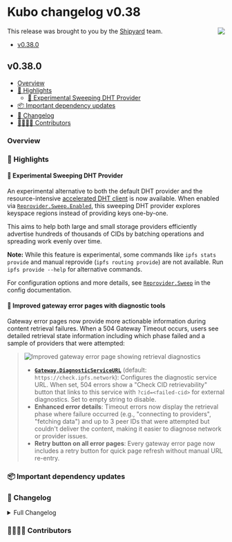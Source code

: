 # Kubo changelog v0.38

<a href="https://ipshipyard.com/"><img align="right" src="https://github.com/user-attachments/assets/39ed3504-bb71-47f6-9bf8-cb9a1698f272" /></a>

This release was brought to you by the [Shipyard](https://ipshipyard.com/) team.

- [v0.38.0](#v0380)

## v0.38.0

- [Overview](#overview)
- [🔦 Highlights](#-highlights)
  - [🧹 Experimental Sweeping DHT Provider](#-experimental-sweeping-dht-provider)
- [📦️ Important dependency updates](#-important-dependency-updates)
- [📝 Changelog](#-changelog)
- [👨‍👩‍👧‍👦 Contributors](#-contributors)

### Overview

### 🔦 Highlights

#### 🧹 Experimental Sweeping DHT Provider

An experimental alternative to both the default DHT provider and the resource-intensive [accelerated DHT client](https://github.com/ipfs/kubo/blob/master/docs/config.md#routingaccelerateddhtclient) is now available. When enabled via [`Reprovider.Sweep.Enabled`](https://github.com/ipfs/kubo/blob/master/docs/config.md#reprovidersweep), this sweeping DHT provider explores keyspace regions instead of providing keys one-by-one.

This aims to help both large and small storage providers efficiently advertise hundreds of thousands of CIDs by batching operations and spreading work evenly over time.

**Note:** While this feature is experimental, some commands like `ipfs stats provide` and manual reprovide (`ipfs routing provide`) are not available. Run `ipfs provide --help` for alternative commands.

For configuration options and more details, see [`Reprovider.Sweep`](https://github.com/ipfs/kubo/blob/master/docs/config.md#reprovidersweep) in the config documentation.

#### 🚨 Improved gateway error pages with diagnostic tools

Gateway error pages now provide more actionable information during content retrieval failures. When a 504 Gateway Timeout occurs, users see detailed retrieval state information including which phase failed and a sample of providers that were attempted:

> ![Improved gateway error page showing retrieval diagnostics](https://github.com/user-attachments/assets/18432c74-a5e0-4bbf-9815-7c780779dc98)
>
> - **[`Gateway.DiagnosticServiceURL`](https://github.com/ipfs/kubo/blob/master/docs/config.md#gatewaydiagnosticserviceurl)** (default: `https://check.ipfs.network`): Configures the diagnostic service URL. When set, 504 errors show a "Check CID retrievability" button that links to this service with `?cid=<failed-cid>` for external diagnostics. Set to empty string to disable.
> - **Enhanced error details**: Timeout errors now display the retrieval phase where failure occurred (e.g., "connecting to providers", "fetching data") and up to 3 peer IDs that were attempted but couldn't deliver the content, making it easier to diagnose network or provider issues.
> - **Retry button on all error pages**: Every gateway error page now includes a retry button for quick page refresh without manual URL re-entry.

### 📦️ Important dependency updates

### 📝 Changelog

<details><summary>Full Changelog</summary>

</details>

### 👨‍👩‍👧‍👦 Contributors
